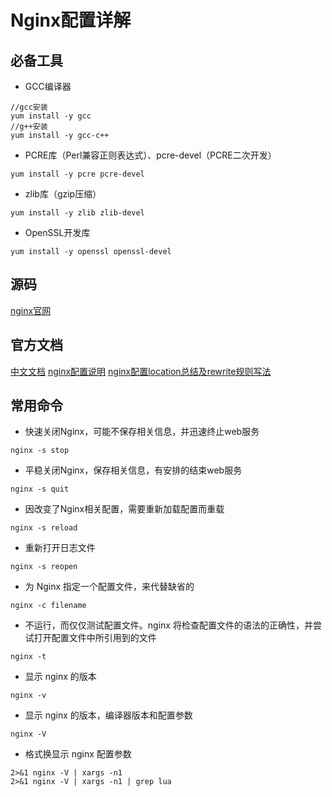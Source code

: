 # Nginx配置详解

## 必备工具
* GCC编译器

```
//gcc安装
yum install -y gcc
//g++安装
yum install -y gcc-c++
```
* PCRE库（Perl兼容正则表达式）、pcre-devel（PCRE二次开发）

```
yum install -y pcre pcre-devel
```
* zlib库（gzip压缩）

```
yum install -y zlib zlib-devel
```
* OpenSSL开发库

```
yum install -y openssl openssl-devel
```
## 源码
[nginx官网](http://nginx.org/)
## 官方文档
[中文文档](http://www.nginx.cn/doc/index.html)
[nginx配置说明](http://seanlook.com/2015/05/17/nginx-install-and-config/)
[nginx配置location总结及rewrite规则写法](http://seanlook.com/2015/05/17/nginx-location-rewrite/)

## 常用命令
* 快速关闭Nginx，可能不保存相关信息，并迅速终止web服务

```
nginx -s stop
```

* 平稳关闭Nginx，保存相关信息，有安排的结束web服务

```
nginx -s quit
```

* 因改变了Nginx相关配置，需要重新加载配置而重载

```
nginx -s reload
```

* 重新打开日志文件

```
nginx -s reopen
```

* 为 Nginx 指定一个配置文件，来代替缺省的

```
nginx -c filename
```

* 不运行，而仅仅测试配置文件。nginx 将检查配置文件的语法的正确性，并尝试打开配置文件中所引用到的文件

```
nginx -t
```

*  显示 nginx 的版本

```
nginx -v
```

* 显示 nginx 的版本，编译器版本和配置参数

```
nginx -V
```

* 格式换显示 nginx 配置参数

```
2>&1 nginx -V | xargs -n1
2>&1 nginx -V | xargs -n1 | grep lua
```